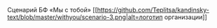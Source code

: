 Сценарий БФ «Мы с тобой»
[[https://github.com/Teplitsa/kandinsky-text/blob/master/withyou/scenario-3.png|alt=логотип организации]]
